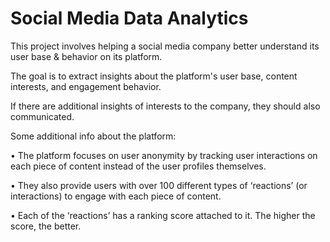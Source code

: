 # Social Media Data Analytics

This project involves helping a social media company better understand its user base & behavior on its platform.

The goal is to extract insights about the platform's user base, content interests, and engagement behavior.

If there are additional insights of interests to the company, they should also communicated.

Some additional info about the platform:

 • The platform focuses on user anonymity by tracking user interactions on each piece of content instead of the user profiles themselves.

 • They also provide users with over 100 different types of ‘reactions’ (or interactions) to engage with each piece of content.

 • Each of the ‘reactions’ has a ranking score attached to it. The higher the score, the better.

